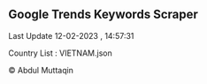 

## Google Trends Keywords Scraper 
 
Last Update 12-02-2023 , 14:57:31

Country List :
VIETNAM.json



© Abdul Muttaqin 
